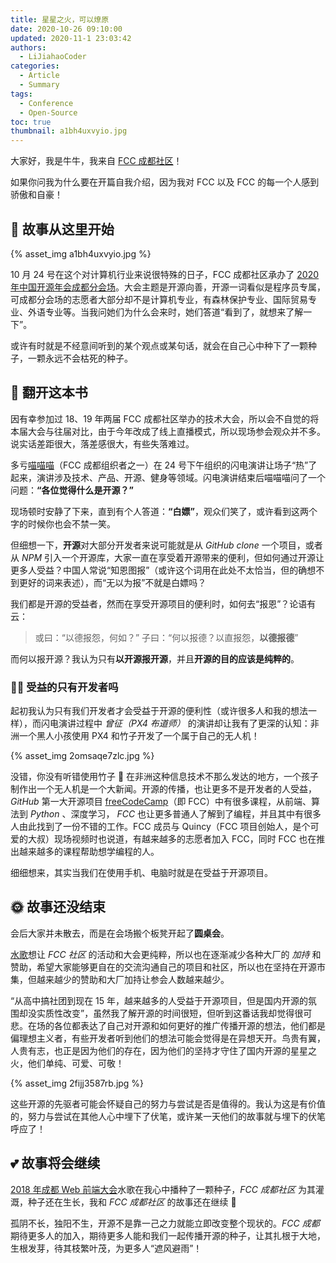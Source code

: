 ```yaml
---
title: 星星之火，可以燎原
date: 2020-10-26 09:10:00
updated: 2020-11-1 23:03:42
authors:
  - LiJiahaoCoder
categories:
  - Article
  - Summary
tags:
  - Conference
  - Open-Source
toc: true
thumbnail: a1bh4uxvyio.jpg
---
```


大家好，我是牛牛，我来自 [FCC 成都社区][1]！

如果你问我为什么要在开篇自我介绍，因为我对 FCC 以及 FCC 的每一个人感到骄傲和自豪！

## 💫 故事从这里开始

{% asset_img a1bh4uxvyio.jpg %}

10 月 24 号在这个对计算机行业来说很特殊的日子，FCC 成都社区承办了 [2020 年中国开源年会成都分会场][2]。大会主题是开源向善，开源一词看似是程序员专属，可成都分会场的志愿者大部分却不是计算机专业，有森林保护专业、国际贸易专业、外语专业等。当我问她们为什么会来时，她们答道“看到了，就想来了解一下”。

或许有时就是不经意间听到的某个观点或某句话，就会在自己心中种下了一颗种子，一颗永远不会枯死的种子。

<!-- more -->

## 📖 翻开这本书

因有幸参加过 18、19 年两届 FCC 成都社区举办的技术大会，所以会不自觉的将本届大会与往届对比，由于今年改成了线上直播模式，所以现场参会观众并不多。说实话差距很大，落差感很大，有些失落难过。

多亏[喵喵喵][3]（FCC 成都组织者之一）在 24 号下午组织的闪电演讲让场子“热”了起来，演讲涉及技术、产品、开源、健身等领域。闪电演讲结束后喵喵喵问了一个问题：**“各位觉得什么是开源？”**

现场顿时安静了下来，直到有个人答道：**“白嫖”**，观众们笑了，或许看到这两个字的时候你也会不禁一笑。

但细想一下，**开源**对大部分开发者来说可能就是从 _GitHub clone_ 一个项目，或者从 _NPM_ 引入一个开源库，大家一直在享受着开源带来的便利，但如何通过开源让更多人受益？中国人常说“知恩图报”（或许这个词用在此处不太恰当，但的确想不到更好的词来表述），而“无以为报”不就是白嫖吗？

我们都是开源的受益者，然而在享受开源项目的便利时，如何去“报恩”？论语有云：

> 或曰：“以德报怨，何如？”
> 子曰：“何以报德？以直报怨，**以德报德**”

而何以报开源？我认为只有**以开源报开源**，并且**开源的目的应该是纯粹的**。

### 👨‍💻 受益的只有开发者吗

起初我认为只有我们开发者才会受益于开源的便利性（或许很多人和我的想法一样），而闪电演讲过程中 _曾征（PX4 布道师）_ 的演讲却让我有了更深的认知：非洲一个黑人小孩使用 PX4 和竹子开发了一个属于自己的无人机！

{% asset_img 2omsaqe7zlc.jpg %}

没错，你没有听错使用竹子 🎋 在非洲这种信息技术不那么发达的地方，一个孩子制作出一个无人机是一个大新闻。开源的传播，也让更多不是开发者的人受益，_GitHub_ 第一大开源项目 [freeCodeCamp][4]（即 FCC）中有很多课程，从前端、算法到 _Python_ 、深度学习， _FCC_ 也让更多普通人了解到了编程，并且其中有很多人由此找到了一份不错的工作。FCC 成员与 Quincy（FCC 项目创始人，是个可爱的大叔）现场视频时也说道，有越来越多的志愿者加入 FCC，同时 FCC 也在推出越来越多的课程帮助想学编程的人。

细细想来，其实当我们在使用手机、电脑时就是在受益于开源项目。

## 🌞 故事还没结束

会后大家并未散去，而是在会场搬个板凳开起了**圆桌会**。

[水歌][5]想让 _FCC 社区_ 的活动和大会更纯粹，所以也在逐渐减少各种大厂的 _加持_ 和赞助，希望大家能够更自在的交流沟通自己的项目和社区，所以也在坚持在开源市集，但越来越少的赞助和大厂加持让参会人数越来越少。

“从高中搞社团到现在 15 年，越来越多的人受益于开源项目，但是国内开源的氛围却没实质性改变”，虽然我了解开源的时间很短，但听到这番话我却觉得很可悲。在场的各位都表达了自己对开源和如何更好的推广传播开源的想法，他们都是偏理想主义者，有些开发者听到他们的想法可能会觉得是在异想天开。鸟贵有翼，人贵有志，也正是因为他们的存在，因为他们的坚持才守住了国内开源的星星之火，他们单纯、可爱、可敬！

{% asset_img 2fijj3587rb.jpg %}

这些开源的先驱者可能会怀疑自己的努力与尝试是否是值得的。我认为这是有价值的，努力与尝试在其他人心中埋下了伏笔，或许某一天他们的故事就与埋下的伏笔呼应了！

## 💕 故事将会继续

[2018 年成都 Web 前端大会][6]水歌在我心中播种了一颗种子，_FCC 成都社区_ 为其灌溉，种子还在生长，我和 _FCC 成都社区_ 的故事还在继续 🌱

孤阴不长，独阳不生，开源不是靠一己之力就能立即改变整个现状的。_FCC 成都_ 期待更多人的加入，期待更多人能和我们一起传播开源的种子，让其扎根于大地，生根发芽，待其枝繁叶茂，为更多人“遮风避雨”！

[1]: https://fcc-cd.dev/
[2]: /activity/conference/coscon-2020-chengdu/
[3]: https://github.com/Cute233
[4]: https://www.freecodecamp.org/
[5]: https://github.com/TechQuery
[6]: https://web-conf.dev/#2018

